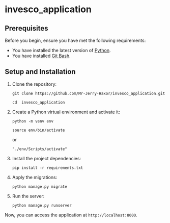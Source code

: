 # invesco_application

## Prerequisites

Before you begin, ensure you have met the following requirements:

* You have installed the latest version of [Python](https://www.python.org/downloads/).
* You have installed [Git Bash](https://github.com/git-for-windows/git/releases/download/v2.44.0.windows.1/Git-2.44.0-64-bit.exe).


## Setup and Installation

1. Clone the repository:
    ```
    git clone https://github.com/Mr-Jerry-Haxor/invesco_application.git
    ```

    ```
    cd  invesco_application
    ```

2. Create a Python virtual environment and activate it:
    ```
    python -m venv env
    ```
    
    ```
    source env/bin/activate
    ```
    or

    ```
    "./env/Scripts/activate"
    ```

    

3. Install the project dependencies:
    ```
    pip install -r requirements.txt
    ```

4. Apply the migrations:
    ```
    python manage.py migrate
    ```

5. Run the server:
    ```
    python manage.py runserver
    ```

Now, you can access the application at `http://localhost:8000`.

